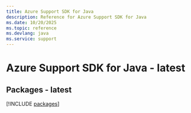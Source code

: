 ```yaml
---
title: Azure Support SDK for Java
description: Reference for Azure Support SDK for Java
ms.date: 10/20/2025
ms.topic: reference
ms.devlang: java
ms.service: support
---
```

# Azure Support SDK for Java - latest
## Packages - latest
[!INCLUDE [packages](support-index.md)]